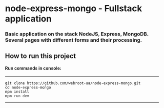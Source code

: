 # node-express-mongo - Fullstack application
### Basic application on the stack NodeJS, Express, MongoDB. Several pages with different forms and their processing.

## How to run this project
#### Run commands in console:
____
```
git clone https://github.com/webroot-ua/node-express-mongo.git
cd node-express-mongo
npm install
npm run dev
```
____
